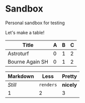 Sandbox
=======

Personal sandbox for testing

Let's make a table!


Title           | A | B | C
---             |---|---|---
Astroturf       | 0 | 1 | 2
Bourne Again SH | 0 | 1 | 2



Markdown | Less | Pretty
--- | --- | ---
*Still* | `renders` | **nicely**
1 | 2 | 3
